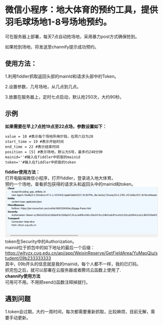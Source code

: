 # 微信小程序：地大体育的预约工具，提供羽毛球场地1-8号场地预约。  

可在服务器上部署，每天7点自动抢场地，采用暴力post方式确保抢到。  

如果抢到场地，将发送至channify提示成功预约。  

## 使用方法：

1.利用fiddler抓取返回头部的mainId和请求头部中的Token。 

2.设置参数，几号场地，从几点到几点。

3.放置在服务器上，定时七点启动，默认抢250次，大约90秒。   

## 示例
**如果需要在早上7点抢19点至22点场，参数设置如下：**

    value = 10 #表示每个场地所用价钱，在周六日为20 
    start_time = 19 #表示开始时间
    end_time = 22 #表示结束时间
    position = [5] #表示场地，默认为5号，最多约240分钟
    mainid=''#输入在fiddler中抓取的mainid
    token=''#输入在fiddler中抓取的token  
**fiddler使用方法：**  
打开电脑端微信小程序，打开fiddler，登录进入地大体育。  
预约一个场地，查看抓包获得的请求头和返回头中的mainid和token。 
![token](Snipaste_2022-04-21_11-18-12.png)
token在Security中的Authorization。  
mainid位于抓包中的如下地址的最后一个后缀：
https://wltyzx.cug.edu.cn/api/app/WeixinReserve/GetFieldArea/YuMaoQiu/student/09b233333333  
其中，09b开头的信息就是我的mainid，每个人都不一样，我的已打码。  
抓完包之后，就可以部署在云服务器或者腾讯云函数上使用了.   
**channify使用方法**  
可用可不用。不用把send()函数注释掉就行。

## 遇到问题
1.token会过期，大约一周时间，每次都需要重新抓取，比较麻烦，目前无解，需要手动更新。  